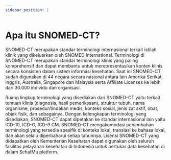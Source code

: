 ```yaml
---
sidebar_position: 1
---
```


# Apa itu SNOMED-CT?

SNOMED-CT merupakan standar terminologi internasional terkait istilah klinik yang dikeluarkan oleh SNOMED International. Terminologi di SNOMED-CT merupakan standar terminologi klinis yang paling komprehensif dan dapat membantu untuk merepresentasikan konten klinis secara konsisten dalam sistem informasi kesehatan. Saat ini SNOMED-CT sudah digunakan di 44 negara secara nasional antara lain Amerika Serikat, Inggris, Australia, Singapore dan Malaysia serta Affiliate Licenses ke lebih dari 30.000 individu dan organisasi.

Ruang lingkup terminologi yang disediakan dari SNOMED-CT yaitu terkait temuan klinis (diagnosis, hasil pemeriksaan), struktur tubuh, nama organisme, prosedur/tindakan medis, konteks sosial, jenis zat aktif, obat, objek fisik, dan sebagainya. Dengan kelengkapan terminologi yang disediakan, SNOMED-CT dapat dipetakan ke standar internasional lain yaitu ICD-10, ICD-O, ICD-9 CM. SNOMED-CT mengakomodasi penambahan terminologi yang tersedia spesifik di konteks lokal, translasi ke bahasa lokal, dan akan selalu diperbaharui setiap tahunnya. Lisensi SNOMED-CT yang didapatkan oleh Kementerian Kesehatan dapat digunakan oleh seluruh fasilitas pelayanan kesehatan di Indonesia untuk bertukar data kesehatan di dalam SehatMu platform.
